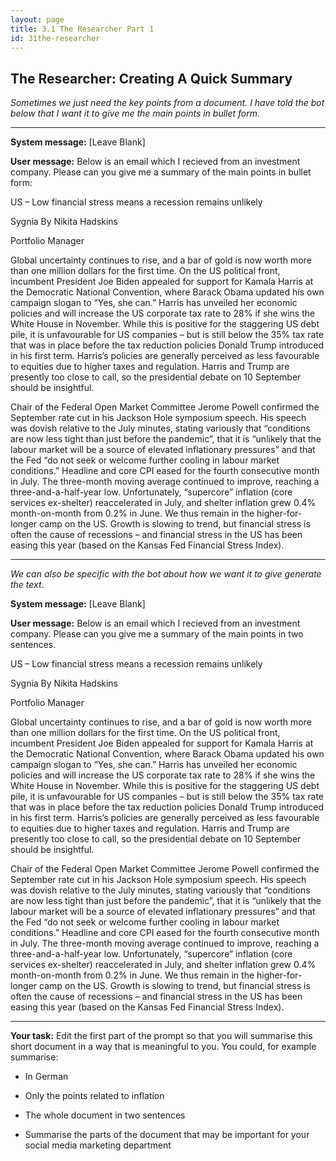 ```yaml
---
layout: page
title: 3.1 The Researcher Part 1
id: 31the-researcher
---
```


## The Researcher: Creating A Quick Summary

*Sometimes we just need the key points from a document. I have told the bot below that I want it to give me the main points in bullet form.*

-------------

**System message:** [Leave Blank]

**User message:** Below is an email which I recieved from an investment company. Please can you give me a summary of the main points in bullet form:

US – Low financial stress means a recession remains unlikely

Sygnia		By Nikita Hadskins

Portfolio Manager

Global uncertainty continues to rise, and a bar of gold is now worth more than one million dollars for the first time. On the US political front, incumbent President Joe Biden appealed for support for Kamala Harris at the Democratic National Convention, where Barack Obama updated his own campaign slogan to “Yes, she can.” Harris has unveiled her economic policies and will increase the US corporate tax rate to 28% if she wins the White House in November. While this is positive for the staggering US debt pile, it is unfavourable for US companies – but is still below the 35% tax rate that was in place before the tax reduction policies Donald Trump introduced in his first term. Harris’s policies are generally perceived as less favourable to equities due to higher taxes and regulation. Harris and Trump are presently too close to call, so the presidential debate on 10 September should be insightful.


Chair of the Federal Open Market Committee Jerome Powell confirmed the September rate cut in his Jackson Hole symposium speech. His speech was dovish relative to the July minutes, stating variously that “conditions are now less tight than just before the pandemic”, that it is “unlikely that the labour market will be a source of elevated inflationary pressures” and that the Fed “do not seek or welcome further cooling in labour market conditions.” Headline and core CPI eased for the fourth consecutive month in July. The three-month moving average continued to improve, reaching a three-and-a-half-year low. Unfortunately, “supercore” inflation (core services ex-shelter) reaccelerated in July, and shelter inflation grew 0.4% month-on-month from 0.2% in June. We thus remain in the higher-for-longer camp on the US. Growth is slowing to trend, but financial stress is often the cause of recessions – and financial stress in the US has been easing this year (based on the Kansas Fed Financial Stress Index).

--------------

*We can also be specific with the bot about how we want it to give generate the text*.

**System message:** [Leave Blank]

**User message:** Below is an email which I recieved from an investment company. Please can you give me a summary of the main points in two sentences.

US – Low financial stress means a recession remains unlikely

Sygnia		By Nikita Hadskins

Portfolio Manager

Global uncertainty continues to rise, and a bar of gold is now worth more than one million dollars for the first time. On the US political front, incumbent President Joe Biden appealed for support for Kamala Harris at the Democratic National Convention, where Barack Obama updated his own campaign slogan to “Yes, she can.” Harris has unveiled her economic policies and will increase the US corporate tax rate to 28% if she wins the White House in November. While this is positive for the staggering US debt pile, it is unfavourable for US companies – but is still below the 35% tax rate that was in place before the tax reduction policies Donald Trump introduced in his first term. Harris’s policies are generally perceived as less favourable to equities due to higher taxes and regulation. Harris and Trump are presently too close to call, so the presidential debate on 10 September should be insightful.


Chair of the Federal Open Market Committee Jerome Powell confirmed the September rate cut in his Jackson Hole symposium speech. His speech was dovish relative to the July minutes, stating variously that “conditions are now less tight than just before the pandemic”, that it is “unlikely that the labour market will be a source of elevated inflationary pressures” and that the Fed “do not seek or welcome further cooling in labour market conditions.” Headline and core CPI eased for the fourth consecutive month in July. The three-month moving average continued to improve, reaching a three-and-a-half-year low. Unfortunately, “supercore” inflation (core services ex-shelter) reaccelerated in July, and shelter inflation grew 0.4% month-on-month from 0.2% in June. We thus remain in the higher-for-longer camp on the US. Growth is slowing to trend, but financial stress is often the cause of recessions – and financial stress in the US has been easing this year (based on the Kansas Fed Financial Stress Index).

----------

**Your task:** Edit the first part of the prompt so that you will summarise this short document in a way that is meaningful to you. You could, for example summarise:

- In German

- Only the points related to inflation

- The whole document in two sentences

- Summarise the parts of the document that may be important for your social media marketing department



